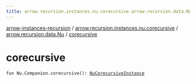 ```yaml
---
title: arrow.recursion.instances.nu.corecursive.arrow.recursion.data.Nu.corecursive - arrow-instances-recursion
---
```


[arrow-instances-recursion](../../index.html) / [arrow.recursion.instances.nu.corecursive](../index.html) / [arrow.recursion.data.Nu](index.html) / [corecursive](./corecursive.html)

# corecursive

`fun Nu.Companion.corecursive(): `[`NuCorecursiveInstance`](../../arrow.recursion.instances/-nu-corecursive-instance.html)